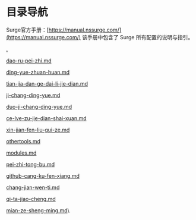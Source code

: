# 目录导航

Surge官方手册：[https://manual.nssurge.com/](https://manual.nssurge.com/) 该手册中包含了 Surge 所有配置的说明与指引。

[.](./ "mention")

[dao-ru-pei-zhi.md](basic/dao-ru-pei-zhi.md "mention")

[ding-yue-zhuan-huan.md](basic/ding-yue-zhuan-huan.md "mention")

[tian-jia-dan-ge-dai-li-jie-dian.md](basic/tian-jia-dan-ge-dai-li-jie-dian.md "mention")

[ji-chang-ding-yue.md](basic/ji-chang-ding-yue.md "mention")

[duo-ji-chang-ding-yue.md](basic/duo-ji-chang-ding-yue.md "mention")

[ce-lve-zu-jie-dian-shai-xuan.md](basic/ce-lve-zu-jie-dian-shai-xuan.md "mention")

[xin-jian-fen-liu-gui-ze.md](basic/xin-jian-fen-liu-gui-ze.md "mention")

[othertools.md](othertools.md "mention")

[modules.md](modules.md "mention")

[pei-zhi-tong-bu.md](pei-zhi-tong-bu.md "mention")

[github-cang-ku-fen-xiang.md](github-cang-ku-fen-xiang.md "mention")

[chang-jian-wen-ti.md](chang-jian-wen-ti.md "mention")

[qi-ta-jiao-cheng.md](qi-ta-jiao-cheng.md "mention")

[mian-ze-sheng-ming.md](mian-ze-sheng-ming.md "mention")\




